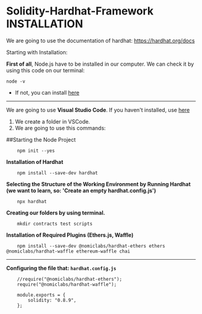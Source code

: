 # Solidity-Hardhat-Framework INSTALLATION

We are going to use the documentation of hardhat: https://hardhat.org/docs

Starting with Installation:

**First of all**, Node.js have to be installed in our computer. We can check it by using this code on our terminal: 
```
node -v
```

* If not, you can install [here](https://nodejs.org/en/download/)
---
We are going to use **Visual Studio Code**. If you haven't installed, use [here](https://code.visualstudio.com/download)

1. We create a folder in VSCode.
2. We are going to use this commands:

##Starting the Node Project
```
    npm init --yes
```
**Installation of Hardhat**
```
    npm install --save-dev hardhat
```
**Selecting the Structure of the Working Environment by Running Hardhat (we want to learn, so: 'Create an empty hardhat.config.js')**
```
    npx hardhat
```

**Creating our folders by using terminal.**
```
    mkdir contracts test scripts
```

**Installation of Required Plugins (Ethers.js, Waffle)**
```
    npm install --save-dev @nomiclabs/hardhat-ethers ethers @nomiclabs/hardhat-waffle ethereum-waffle chai
```
---

**Configuring the file that: `hardhat.config.js`**
```
    //require("@nomiclabs/hardhat-ethers");
    require("@nomiclabs/hardhat-waffle");

    module.exports = {
        solidity: "0.8.9",
    };
```
